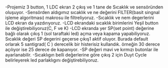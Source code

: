 # 
-Projemiz 3 button, 1 LDC ekran 2 çıkış ve 1 tane de Sıcaklık ve sensöründen oluşuyor.
-Sensörden aldıgımız sıcaklık ve ne değerini FILTER(basit singnal işleme algoritması) makrosu ile filtreliyoruz.
-Sıcaklık ve nem degerlerini LCD ekran da yazdırıyoruz.
-LCD ekrandaki sıcaklık birimlerini Yeşil button ile değiştirebiliyoruz(C, F ve K)
-LCD ekranda yer SP(set point) değerine bağlı olarak çıkış 1 (sol taraftaki led) açma veya kapama yapabiliyoruz.
 Sıcaklık değeri SP degerini geçerse çıkış1 aktif oluyor. Burada default orlarak 5 santigrad( C ) derecelik bir histerisiz kullandık. 
 örneğin 30 derece açılıyor ise 25 derece de kapanıyor.
-SP değeri mavi ve kırmızı butonlar ile ayarlanabilir.
-Sıcaklıgın belli değerlerine göre çıkış 2 için Duyt Cycle belirleyerek led parlaklıgını değiştirebiliyoruz.
